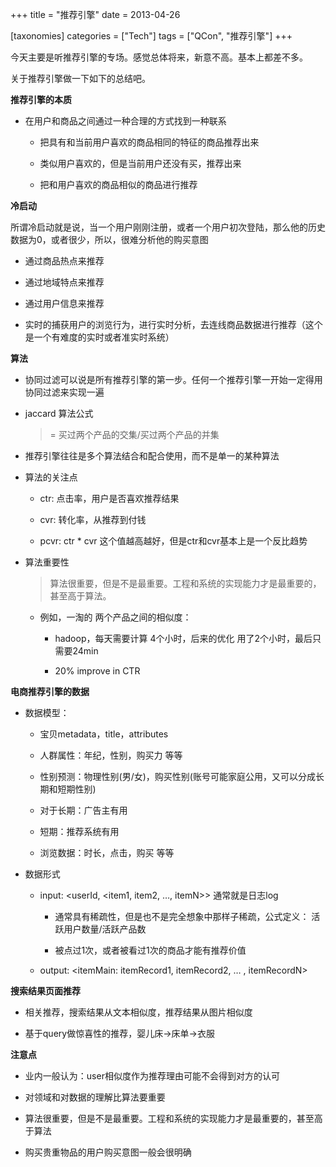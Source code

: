 +++
title = "推荐引擎"
date = 2013-04-26

[taxonomies]
categories = ["Tech"]
tags = ["QCon", "推荐引擎"]
+++

今天主要是听推荐引擎的专场。感觉总体将来，新意不高。基本上都差不多。

关于推荐引擎做一下如下的总结吧。

**推荐引擎的本质**

- 在用户和商品之间通过一种合理的方式找到一种联系

    - 把具有和当前用户喜欢的商品相同的特征的商品推荐出来

    - 类似用户喜欢的，但是当前用户还没有买，推荐出来

    - 把和用户喜欢的商品相似的商品进行推荐

**冷启动**

所谓冷启动就是说，当一个用户刚刚注册，或者一个用户初次登陆，那么他的历史数据为0，或者很少，所以，很难分析他的购买意图

- 通过商品热点来推荐

- 通过地域特点来推荐

- 通过用户信息来推荐

- 实时的捕获用户的浏览行为，进行实时分析，去连线商品数据进行推荐（这个是一个有难度的实时或者准实时系统）

**算法**

- 协同过滤可以说是所有推荐引擎的第一步。任何一个推荐引擎一开始一定得用协同过滤来实现一遍

- jaccard 算法公式

    >= 买过两个产品的交集/买过两个产品的并集

- 推荐引擎往往是多个算法结合和配合使用，而不是单一的某种算法

- 算法的关注点

    - ctr: 点击率，用户是否喜欢推荐结果
    
    - cvr: 转化率，从推荐到付钱

    - pcvr: ctr * cvr  这个值越高越好，但是ctr和cvr基本上是一个反比趋势

- 算法重要性

    > 算法很重要，但是不是最重要。工程和系统的实现能力才是最重要的，甚至高于算法。

    - 例如，一淘的 两个产品之间的相似度：

        - hadoop，每天需要计算 4个小时，后来的优化 用了2个小时，最后只需要24min
         
        - 20% improve in CTR


**电商推荐引擎的数据**

- 数据模型：
  
    - 宝贝metadata，title，attributes

    - 人群属性：年纪，性别，购买力 等等

    - 性别预测：物理性别(男/女)，购买性别(账号可能家庭公用，又可以分成长期和短期性别)

    - 对于长期：广告主有用

    - 短期：推荐系统有用

    - 浏览数据：时长，点击，购买 等等

- 数据形式

    - input: <userId, <item1, item2, …, itemN>> 通常就是日志log

        - 通常具有稀疏性，但是也不是完全想象中那样子稀疏，公式定义： 活跃用户数量/活跃产品数
   
        - 被点过1次，或者被看过1次的商品才能有推荐价值

    - output: <itemMain: itemRecord1, itemRecord2, … , itemRecordN>


**搜索结果页面推荐**

- 相关推荐，搜索结果从文本相似度，推荐结果从图片相似度

- 基于query做惊喜性的推荐，婴儿床->床单->衣服


**注意点**

- 业内一般认为：user相似度作为推荐理由可能不会得到对方的认可

- 对领域和对数据的理解比算法要重要

- 算法很重要，但是不是最重要。工程和系统的实现能力才是最重要的，甚至高于算法

- 购买贵重物品的用户购买意图一般会很明确

